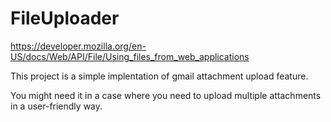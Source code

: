 # FileUploader
https://developer.mozilla.org/en-US/docs/Web/API/File/Using_files_from_web_applications

This project is a simple implentation of gmail attachment upload feature.

You might need it in a case where you need to upload multiple attachments in a user-friendly way.

